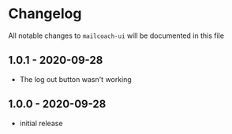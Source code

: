 # Changelog

All notable changes to `mailcoach-ui` will be documented in this file

## 1.0.1 - 2020-09-28

- The log out button wasn't working

## 1.0.0 - 2020-09-28

- initial release
